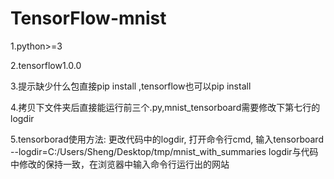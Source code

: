 # TensorFlow-mnist
1.python>=3

2.tensorflow1.0.0

3.提示缺少什么包直接pip install ,tensorflow也可以pip install

4.拷贝下文件夹后直接能运行前三个.py,mnist_tensorboard需要修改下第七行的logdir

5.tensorborad使用方法:
更改代码中的logdir,
打开命令行cmd,
输入tensorboard --logdir=C:/Users/Sheng/Desktop/tmp/mnist_with_summaries
logdir与代码中修改的保持一致，在浏览器中输入命令行运行出的网站
